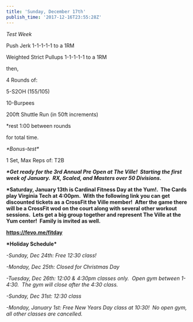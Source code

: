 ```yaml
---
title: 'Sunday, December 17th'
publish_time: '2017-12-16T23:55:28Z'
---
```


*Test Week*

Push Jerk 1-1-1-1-1 to a 1RM

Weighted Strict Pullups 1-1-1-1-1 to a 1RM

then,

4 Rounds of:

5-S2OH (155/105)

10-Burpees

200ft Shuttle Run (in 50ft increments)

\*rest 1:00 between rounds

for total time.

*\*Bonus-test\**

1 Set, Max Reps of: T2B

***\*Get ready for the 3rd Annual Pre Open at The Ville!  Starting the
first week of January.  RX, Scaled, and Masters over 50 Divisions.***

**\*Saturday, January 13th is Cardinal Fitness Day at the Yum!.  The
Cards play Virginia Tech at 4:00pm.  With the following link you can get
discounted tickets as a CrossFit the Ville member!  After the game there
will be a CrossFit wod on the court along with several other workout
sessions.  Lets get a big group together and represent The Ville at the
Yum center!  Family is invited as well.**

**<https://fevo.me/fitday>**

**\*Holiday Schedule\***

*-Sunday, Dec 24th: Free 12:30 class!*

*-Monday, Dec 25th: Closed for Christmas Day*

*-Tuesday, Dec 26th: 12:00 & 4:30pm classes only.  Open gym between
1-4:30.  The gym will close after the 4:30 class.*

*-Sunday, Dec 31st: 12:30 class*

*-Monday, January 1st: Free New Years Day class at 10:30!  No open gym,
all other classes are cancelled.*

 

 
